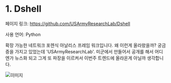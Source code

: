 # 1. Dshell

페이지 링크: https://github.com/USArmyResearchLab/Dshell

사용 언어: Python

확장 가능한 네트워크 포렌식 아날리스 프레임 워크입니다. 왜 이런게 올라왔을까? 궁금증을 가지고 있었는데 'USArmyResearchLab'. 미군에서 만들어서 공개를 해서 어디엔가 뉴스화 되고 그게 또 파장을 이르켜서 이번주 트렌드에 올라온게 아닐까 생각합니다. 

![이미지](../master/img/002-01.png)